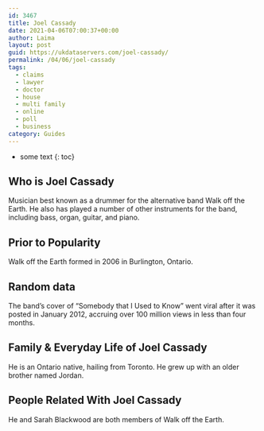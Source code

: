 ```yaml
---
id: 3467
title: Joel Cassady
date: 2021-04-06T07:00:37+00:00
author: Laima
layout: post
guid: https://ukdataservers.com/joel-cassady/
permalink: /04/06/joel-cassady
tags:
  - claims
  - lawyer
  - doctor
  - house
  - multi family
  - online
  - poll
  - business
category: Guides
---
```


* some text
{: toc}


## Who is Joel Cassady
                  
                  
                  
Musician best known as a drummer for the alternative band Walk off the Earth. He also has played a number of other instruments for the band, including bass, organ, guitar, and piano.
                  
              
            
              
            
                
                
                
## Prior to Popularity
                  
                  
                  
Walk off the Earth formed in 2006 in Burlington, Ontario.
                  
              
            
              
            
                
                
                
## Random data
                  
                  
                  
The band&#8217;s cover of &#8220;Somebody that I Used to Know&#8221; went viral after it was posted in January 2012, accruing over 100 million views in less than four months.
                  
              
            
              
            
                
                
                
## Family & Everyday Life of Joel Cassady
                  
                  
                  
He is an Ontario native, hailing from Toronto. He grew up with an older brother named Jordan.
                  
              
            
              
            
                
                
                
## People Related With Joel Cassady
                  
                  
                  
He and Sarah Blackwood are both members of Walk off the Earth.
                  
              
            
              
            
                
              
            
              
              
            
            
              
            
          
          
          